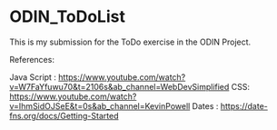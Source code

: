 # ODIN_ToDoList

This is my submission for the ToDo exercise in the ODIN Project.

References:

Java Script : https://www.youtube.com/watch?v=W7FaYfuwu70&t=2106s&ab_channel=WebDevSimplified
CSS: https://www.youtube.com/watch?v=IhmSidOJSeE&t=0s&ab_channel=KevinPowell
Dates : https://date-fns.org/docs/Getting-Started